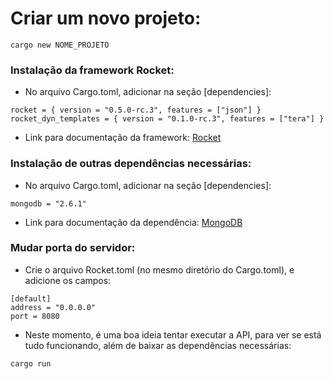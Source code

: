 # Criar um novo projeto:
```
cargo new NOME_PROJETO
```

### Instalação da framework Rocket:
* No arquivo Cargo.toml, adicionar na seção [dependencies]:
```
rocket = { version = "0.5.0-rc.3", features = ["json"] }
rocket_dyn_templates = { version = "0.1.0-rc.3", features = ["tera"] }
```
* Link para documentação da framework: [Rocket](https://rocket.rs/v0.5-rc/guide/)

### Instalação de outras dependências necessárias:
* No arquivo Cargo.toml, adicionar na seção [dependencies]:
```
mongodb = "2.6.1"
```
* Link para documentação da dependência: [MongoDB](https://docs.rs/mongodb/2.6.1/mongodb/)

### Mudar porta do servidor:
* Crie o arquivo Rocket.toml (no mesmo diretório do Cargo.toml), e adicione os campos:
```
[default]
address = "0.0.0.0"
port = 8080
```

* Neste momento, é uma boa ideia tentar executar a API, para ver se está tudo funcionando,
  além de baixar as dependências necessárias:
```
cargo run
```
